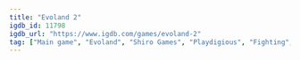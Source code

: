 ```yaml
---
title: "Evoland 2"
igdb_id: 11798
igdb_url: "https://www.igdb.com/games/evoland-2"
tag: ["Main game", "Evoland", "Shiro Games", "Playdigious", "Fighting", "Music", "Platform", "Role-playing (RPG)", "Strategy", "Turn-based strategy (TBS)", "Hack and slash/Beat 'em up", "Adventure", "Indie", "Card & Board Game", "Single player", "Third person", "Bird view / Isometric", "Side view", "Action", "Fantasy", "Horror", "Comedy"]
---
```


